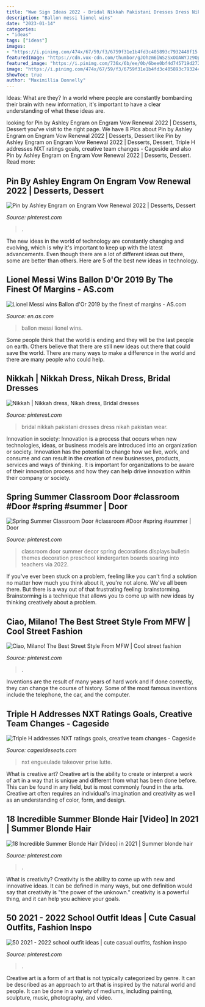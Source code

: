 ```yaml
---
title: "Wwe Sign Ideas 2022 - Bridal Nikkah Pakistani Dresses Dress Nikah Pakistan Wear"
description: "Ballon messi lionel wins"
date: "2023-01-14"
categories:
- "ideas"
tags: ["ideas"]
images:
- "https://i.pinimg.com/474x/67/59/f3/6759f31e1b4fd3c405893c7932448f15.jpg"
featuredImage: "https://cdn.vox-cdn.com/thumbor/gJOhzm6iWSzSxOOAWYJz9Opuitw=/0x31:568x328/fit-in/1200x630/cdn.vox-cdn.com/uploads/chorus_asset/file/19205259/TripsShawnNXT.jpg"
featured_image: "https://i.pinimg.com/736x/6b/ee/0b/6bee0bf4d745719d2726f3cd5b7daefe.jpg"
image: "https://i.pinimg.com/474x/67/59/f3/6759f31e1b4fd3c405893c7932448f15.jpg"
ShowToc: true
author: "Maximillia Donnelly"
---
```



Ideas: What are they?
In a world where people are constantly bombarding their brain with new information, it's important to have a clear understanding of what these ideas are.

	

		
looking for Pin by Ashley Engram on Engram Vow Renewal 2022 | Desserts, Dessert you've visit to the right page. We have 8 Pics about Pin by Ashley Engram on Engram Vow Renewal 2022 | Desserts, Dessert like Pin by Ashley Engram on Engram Vow Renewal 2022 | Desserts, Dessert, Triple H addresses NXT ratings goals, creative team changes - Cageside and also Pin by Ashley Engram on Engram Vow Renewal 2022 | Desserts, Dessert. Read more:
		
    
## Pin By Ashley Engram On Engram Vow Renewal 2022 | Desserts, Dessert

<img loading=lazy src="https://i.pinimg.com/736x/9e/bc/ee/9ebcee513e355589f54377239ec42e5d.jpg" onerror="this.onerror=null;this.src='https://tse3.mm.bing.net/th?id=OIP.lSK2rYXhQJFlgauIQi0F9AHaNK&amp;pid=15.1';" alt="Pin by Ashley Engram on Engram Vow Renewal 2022 | Desserts, Dessert">

_Source: pinterest.com_

>. 

	

The new ideas in the world of technology are constantly changing and evolving, which is why it's important to keep up with the latest advancements. Even though there are a lot of different ideas out there, some are better than others. Here are 5 of the best new ideas in technology.

    
## Lionel Messi Wins Ballon D&#039;Or 2019 By The Finest Of Margins - AS.com

<img loading=lazy src="https://as01.epimg.net/futbol/imagenes/2019/12/03/internacional/1575371796_271893_1575371940_noticia_normal.jpg" onerror="this.onerror=null;this.src='https://tse2.mm.bing.net/th?id=OIP.G9j7wc7-Jj98CCb2PX2WLgHaEK&amp;pid=15.1';" alt="Lionel Messi wins Ballon d&#039;Or 2019 by the finest of margins - AS.com">

_Source: en.as.com_

>ballon messi lionel wins. 

	

Some people think that the world is ending and they will be the last people on earth. Others believe that there are still new ideas out there that could save the world. There are many ways to make a difference in the world and there are many people who could help.

    
## Nikkah | Nikkah Dress, Nikah Dress, Bridal Dresses

<img loading=lazy src="https://i.pinimg.com/736x/0e/17/a0/0e17a04c6c31708d4c628a2f6588b4ff.jpg" onerror="this.onerror=null;this.src='https://tse1.mm.bing.net/th?id=OIP.L2U14SwyOpomQMX08Z2EJAHaLk&amp;pid=15.1';" alt="Nikkah | Nikkah dress, Nikah dress, Bridal dresses">

_Source: pinterest.com_

>bridal nikkah pakistani dresses dress nikah pakistan wear. 

	

Innovation in society:
Innovation is a process that occurs when new technologies, ideas, or business models are introduced into an organization or society. Innovation has the potential to change how we live, work, and consume and can result in the creation of new businesses, products, services and ways of thinking. It is important for organizations to be aware of their innovation process and how they can help drive innovation within their company or society.

    
## Spring Summer Classroom Door #classroom #Door #spring #summer | Door

<img loading=lazy src="https://i.pinimg.com/736x/29/94/f9/2994f9de3d19f88f2a0a8e4b95db7e69.jpg" onerror="this.onerror=null;this.src='https://tse3.mm.bing.net/th?id=OIP.9t7TpD5V84FUUklCHpb77AHaJ3&amp;pid=15.1';" alt="Spring Summer Classroom Door #classroom #Door #spring #summer | Door">

_Source: pinterest.com_

>classroom door summer decor spring decorations displays bulletin themes decoration preschool kindergarten boards soaring into teachers via 2022. 

	

If you've ever been stuck on a problem, feeling like you can't find a solution no matter how much you think about it, you're not alone. We've all been there. But there is a way out of that frustrating feeling: brainstorming. Brainstorming is a technique that allows you to come up with new ideas by thinking creatively about a problem.

    
## Ciao, Milano! The Best Street Style From MFW | Cool Street Fashion

<img loading=lazy src="https://i.pinimg.com/736x/6b/ee/0b/6bee0bf4d745719d2726f3cd5b7daefe.jpg" onerror="this.onerror=null;this.src='https://tse1.mm.bing.net/th?id=OIP.LfYpPpBeFZUQLD6TfasulwHaLG&amp;pid=15.1';" alt="Ciao, Milano! The Best Street Style From MFW | Cool street fashion">

_Source: pinterest.com_

>. 

	

Inventions are the result of many years of hard work and if done correctly, they can change the course of history. Some of the most famous inventions include the telephone, the car, and the computer.

    
## Triple H Addresses NXT Ratings Goals, Creative Team Changes - Cageside

<img loading=lazy src="https://cdn.vox-cdn.com/thumbor/gJOhzm6iWSzSxOOAWYJz9Opuitw=/0x31:568x328/fit-in/1200x630/cdn.vox-cdn.com/uploads/chorus_asset/file/19205259/TripsShawnNXT.jpg" onerror="this.onerror=null;this.src='https://tse1.mm.bing.net/th?id=OIP.zVT3L98PL6pGLbCtRSRoQwHaD3&amp;pid=15.1';" alt="Triple H addresses NXT ratings goals, creative team changes - Cageside">

_Source: cagesideseats.com_

>nxt engueulade takeover prise lutte. 

	

What is creative art?
Creative art is the ability to create or interpret a work of art in a way that is unique and different from what has been done before. This can be found in any field, but is most commonly found in the arts. Creative art often requires an individual's imagination and creativity as well as an understanding of color, form, and design.

    
## 18 Incredible Summer Blonde Hair [Video] In 2021 | Summer Blonde Hair

<img loading=lazy src="https://i.pinimg.com/736x/00/8c/0a/008c0a5b5382cdf11904aade07e6a3cd.jpg" onerror="this.onerror=null;this.src='https://tse3.mm.bing.net/th?id=OIP.DTk8ZAs54VGlkjGyyK-qYAHaLG&amp;pid=15.1';" alt="18 Incredible Summer Blonde Hair [Video] in 2021 | Summer blonde hair">

_Source: pinterest.com_

>. 

	

What is creativity?
Creativity is the ability to come up with new and innovative ideas. It can be defined in many ways, but one definition would say that creativity is "the power of the unknown." creativity is a powerful thing, and it can help you achieve your goals.

    
## 50 2021 - 2022 School Outfit Ideas | Cute Casual Outfits, Fashion Inspo

<img loading=lazy src="https://i.pinimg.com/474x/67/59/f3/6759f31e1b4fd3c405893c7932448f15.jpg" onerror="this.onerror=null;this.src='https://tse2.mm.bing.net/th?id=OIP.rN8sg5kYeHE0OOduTFM9bQAAAA&amp;pid=15.1';" alt="50 2021 - 2022 school outfit ideas | cute casual outfits, fashion inspo">

_Source: pinterest.com_

>. 

	

Creative art is a form of art that is not typically categorized by genre. It can be described as an approach to art that is inspired by the natural world and people. It can be done in a variety of mediums, including painting, sculpture, music, photography, and video.

